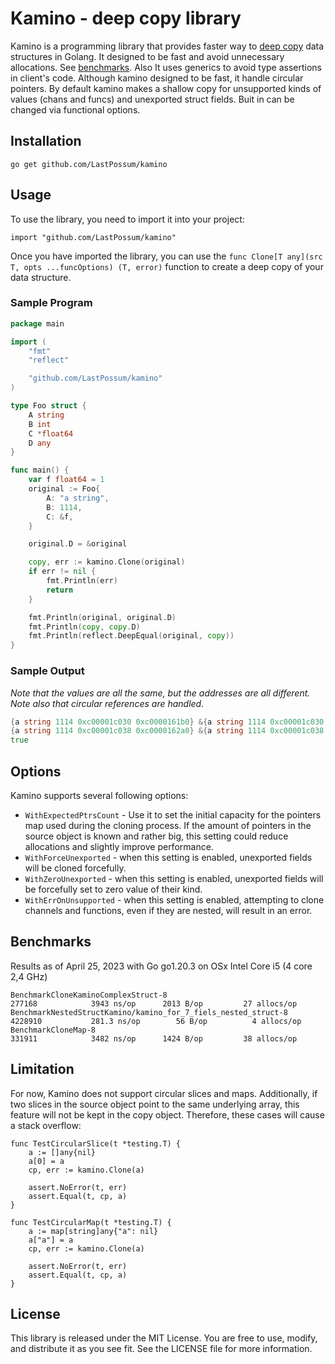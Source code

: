 #  Kamino - deep copy library

Kamino is a programming library that provides faster way to [deep copy](https://developer.mozilla.org/en-US/docs/Glossary/Deep_copy) data structures in Golang.
It designed to be fast and avoid unnecessary allocations. See [benchmarks](#benchmarks). Also It uses generics to avoid  type assertions in client's code.
Although kamino designed to be fast, it handle circular pointers. 
By default kamino makes a shallow copy for unsupported kinds of values (chans and funcs) and unexported struct fields. Buit in can be changed via functional options. 

## Installation

`go get github.com/LastPossum/kamino`

## Usage

To use the library, you need to import it into your project:

`import "github.com/LastPossum/kamino"`

Once you have imported the library, you can use the `func Clone[T any](src T, opts ...funcOptions) (T, error)` function to create a deep copy of your data structure.

### Sample Program

```go
package main

import (
	"fmt"
	"reflect"

	"github.com/LastPossum/kamino"
)

type Foo struct {
	A string
	B int
	C *float64
	D any
}

func main() {
	var f float64 = 1
	original := Foo{
		A: "a string",
		B: 1114,
		C: &f,
	}

    original.D = &original

	copy, err := kamino.Clone(original)
	if err != nil {
		fmt.Println(err)
		return
	}

	fmt.Println(original, original.D)
	fmt.Println(copy, copy.D)
	fmt.Println(reflect.DeepEqual(original, copy))
}
```

### Sample Output

_Note that the values are all the same, but the addresses are all different. Note also that circular references are handled._

```go
{a string 1114 0xc00001c030 0xc0000161b0} &{a string 1114 0xc00001c030 0xc0000161b0}
{a string 1114 0xc00001c038 0xc0000162a0} &{a string 1114 0xc00001c038 0xc0000162a0}
true
```

## Options

Kamino supports several following options:
- `WithExpectedPtrsCount` - Use it to set the initial capacity for the pointers map used during the cloning process. If the amount of pointers in the source object is known and rather big, this setting could reduce allocations and slightly improve performance.
- `WithForceUnexported` - when this setting is enabled, unexported fields will be cloned forcefully.
- `WithZeroUnexported` -  when this setting is enabled, unexported fields will be forcefully set to zero value of their kind.
- `WithErrOnUnsupported` - when this setting is enabled, attempting to clone channels and functions, even if they are nested, will result in an error.

## Benchmarks

Results as of April 25, 2023 with Go go1.20.3 on OSx Intel Core i5 (4 core 2,4 GHz)

```
BenchmarkCloneKaminoComplexStruct-8   	                                  277168	        3943 ns/op	    2013 B/op	      27 allocs/op
BenchmarkNestedStructKamino/kamino_for_7_fiels_nested_struct-8         	 4228910	       281.3 ns/op	      56 B/op	       4 allocs/op
BenchmarkCloneMap-8   	                                                  331911	        3482 ns/op	    1424 B/op	      38 allocs/op

```
## Limitation

For now, Kamino does not support circular slices and maps. Additionally, if two slices in the source object point to the same underlying array, this feature will not be kept in the copy object. Therefore, these cases will cause a stack overflow:

```
func TestCircularSlice(t *testing.T) {
	a := []any{nil}
	a[0] = a
	cp, err := kamino.Clone(a)

	assert.NoError(t, err)
	assert.Equal(t, cp, a)
}

func TestCircularMap(t *testing.T) {
	a := map[string]any{"a": nil}
	a["a"] = a
	cp, err := kamino.Clone(a)

	assert.NoError(t, err)
	assert.Equal(t, cp, a)
}

```

## License

This library is released under the MIT License. You are free to use, modify, and distribute it as you see fit. See the LICENSE file for more information.